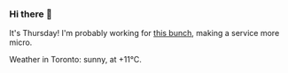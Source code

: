 ### Hi there :wave:

It's Thursday! I'm probably working for [this bunch](https://github.com/kohofinancial), making a service more micro.

Weather in Toronto: sunny, at +11°C.
